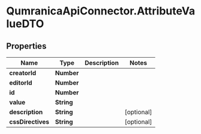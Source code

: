 # QumranicaApiConnector.AttributeValueDTO

## Properties

Name | Type | Description | Notes
------------ | ------------- | ------------- | -------------
**creatorId** | **Number** |  | 
**editorId** | **Number** |  | 
**id** | **Number** |  | 
**value** | **String** |  | 
**description** | **String** |  | [optional] 
**cssDirectives** | **String** |  | [optional] 


